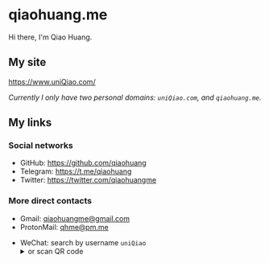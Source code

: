 # qiaohuang.me

Hi there, I'm Qiao Huang.

## My site

<https://www.uniQiao.com/>

_Currently I only have two personal domains: `uniQiao.com`, and `qiaohuang.me`._

## My links

### Social networks

- GitHub: <https://github.com/qiaohuang>
- Telegram: <https://t.me/qiaohuang>
- Twitter: <https://twitter.com/qiaohuangme>

### More direct contacts


- Gmail: <qiaohuangme@gmail.com>
- ProtonMail: <qhme@pm.me>
<ul><li>
  WeChat: search by username <code>uniQiao</code>
  <details><summary>or scan QR code</summary>
    <img width="128" src="/wechat-qrcode.jpg">
  </details>
</li><ul>
